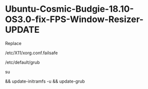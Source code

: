 # Ubuntu-Cosmic-Budgie-18.10-OS3.0-fix-FPS-Window-Resizer-UPDATE

Replace

/etc/X11/xorg.conf.failsafe

/etc/default/grub

su

&& update-initramfs -u && update-grub

